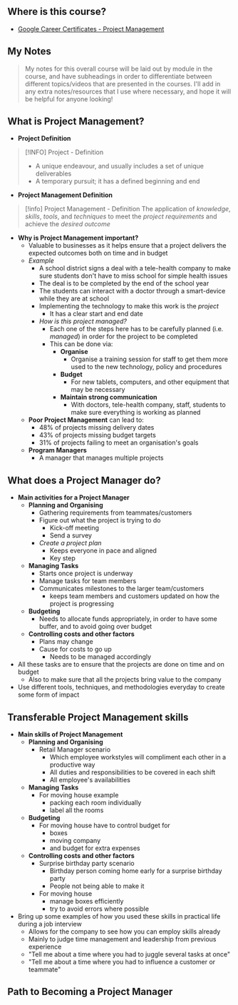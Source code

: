 ## Where is this course?
- [Google Career Certificates - Project Management](https://www.coursera.org/professional-certificates/google-project-management)

## My Notes
> My notes for this overall course will be laid out by module in the course, and have subheadings in order to differentiate between different topics/videos that are presented in the courses. I'll add in any extra notes/resources that I use where necessary, and hope it will be helpful for anyone looking!

## What is Project Management?

- **Project Definition**
> [!INFO] Project - Definition
> - A unique endeavour, and usually includes a set of unique deliverables
> - A temporary pursuit; it has a defined beginning and end

- **Project Management Definition**
> [!info] Project Management - Definition
> The application of *knowledge*, *skills*, *tools*, and *techniques* to meet the *project requirements* and achieve the *desired outcome* 

- **Why is Project Management important?**
	- Valuable to businesses as it helps ensure that a project delivers the expected outcomes both on time and in budget
	- *Example*
		- A school district signs a deal with a tele-health company to make sure students don't have to miss school for simple health issues
		- The deal is to be completed by the end of the school year
		- The students can interact with a doctor through a smart-device while they are at school
		- Implementing the technology to make this work is the *project*
			- It has a clear start and end date
		- *How is this project managed?*
			- Each one of the steps here has to be carefully planned (i.e. *managed*) in order for the project to be completed
			- This can be done via:
				- **Organise**
					- Organise a training session for staff to get them more used to the new technology, policy and procedures
				- **Budget**
					- For new tablets, computers, and other equipment that may be necessary
				- **Maintain strong communication**
					- With doctors, tele-health company, staff, students to make sure everything is working as planned
	- **Poor Project Management** can lead to:
		- 48% of projects missing delivery dates
		- 43% of projects missing budget targets
		- 31% of projects failing to meet an organisation's goals
	- **Program Managers**
		- A manager that manages multiple projects

## What does a Project Manager do?
- **Main activities for a Project Manager**
	- **Planning and Organising**
		- Gathering requirements from teammates/customers
		- Figure out what the project is trying to do
			- Kick-off meeting
			- Send a survey
		- *Create a project plan*
			- Keeps everyone in pace and aligned
			- Key step
	- **Managing Tasks**
		- Starts once project is underway
		- Manage tasks for team members
		- Communicates milestones to the larger team/customers
			- keeps team members and customers updated on how the project is progressing
	- **Budgeting**
		- Needs to allocate funds appropriately, in order to have some buffer, and to avoid going over budget
	- **Controlling costs and other factors**
		- Plans may change
		- Cause for costs to go up
			- Needs to be managed accordingly
- All these tasks are to ensure that the projects are done on time and on budget
	- Also to make sure that all the projects bring value to the company
- Use different tools, techniques, and methodologies everyday to create some form of impact

## Transferable Project Management skills
- **Main skills of Project Management**
	- **Planning and Organising**
		- Retail Manager scenario
			- Which employee workstyles will compliment each other in a productive way
			- All duties and responsibilities to be covered in each shift
			- All employee's availabilities
	- **Managing Tasks**
		- For moving house example
			- packing each room individually
			- label all the rooms
	- **Budgeting**
		- For moving house have to control budget for
			- boxes
			- moving company
			- and budget for extra expenses
	- **Controlling costs and other factors**
		- Surprise birthday party scenario
			- Birthday person coming home early for a surprise birthday party
			- People not being able to make it 
		- For moving house
			- manage boxes efficiently
			- try to avoid errors where possible
- Bring up some examples of how you used these skills in practical life during a job interview
	- Allows for the company to see how you can employ skills already
	- Mainly to judge time management and leadership from previous experience
	- "Tell me about a time where you had to juggle several tasks at once"
	- "Tell me about a time where you had to influence a customer or teammate"

## Path to Becoming a Project Manager
